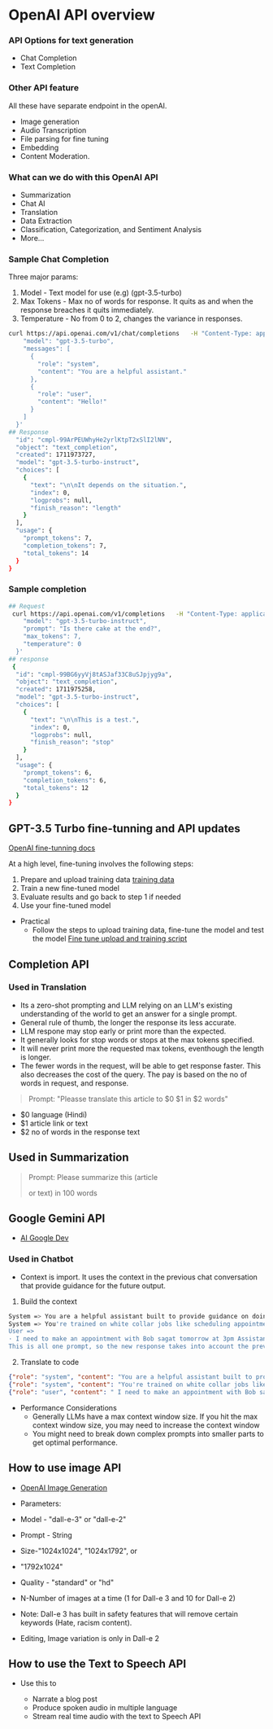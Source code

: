 # OpenAI API overview

### API Options for text generation
- Chat Completion
- Text Completion

### Other API feature

All these have separate endpoint in the openAI.

- Image generation
- Audio Transcription
- File parsing for fine tuning
- Embedding
- Content Moderation.
  
### What can we do with this OpenAI API
- Summarization
- Chat AI
- Translation
- Data Extraction
- Classification, Categorization, and Sentiment Analysis
- More...

### Sample Chat Completion

Three major params:
1. Model - Text model for use (e.g) (gpt-3.5-turbo)
2. Max Tokens - Max no of words for response. It quits as and when the response breaches it quits immediately.
3. Temperature - No from 0 to 2, changes the variance in responses.

```bash
curl https://api.openai.com/v1/chat/completions   -H "Content-Type: application/json"   -H "Authorization: Bearer $OPENAI_API_KEY"   -d '{
    "model": "gpt-3.5-turbo",
    "messages": [
      {
        "role": "system",
        "content": "You are a helpful assistant."
      },
      {
        "role": "user",
        "content": "Hello!"
      }
    ]
  }'
## Response 
  "id": "cmpl-99ArPEUWhyHe2yrlKtpT2xSlI2lNN",
  "object": "text_completion",
  "created": 1711973727,
  "model": "gpt-3.5-turbo-instruct",
  "choices": [
    {
      "text": "\n\nIt depends on the situation.",
      "index": 0,
      "logprobs": null,
      "finish_reason": "length"
    }
  ],
  "usage": {
    "prompt_tokens": 7,
    "completion_tokens": 7,
    "total_tokens": 14
  }
}

```

### Sample completion

```bash
## Request
 curl https://api.openai.com/v1/completions   -H "Content-Type: application/json"   -H "Authorization: Bearer $OPENAI_API_KEY"   -d '{
    "model": "gpt-3.5-turbo-instruct",
    "prompt": "Is there cake at the end?",
    "max_tokens": 7,
    "temperature": 0
  }'
## response 
 {
  "id": "cmpl-99BG6yyVj8tASJaf33C8uSJpjyg9a",
  "object": "text_completion",
  "created": 1711975258,
  "model": "gpt-3.5-turbo-instruct",
  "choices": [
    {
      "text": "\n\nThis is a test.",
      "index": 0,
      "logprobs": null,
      "finish_reason": "stop"
    }
  ],
  "usage": {
    "prompt_tokens": 6,
    "completion_tokens": 6,
    "total_tokens": 12
  }
}
```

## GPT-3.5 Turbo fine-tunning and API updates
[OpenAI  fine-tunning docs](https://platform.openai.com/docs/guides/fine-tuning)

At a high level, fine-tuning involves the following steps:

1. Prepare and upload training data [training data](fine_tune\fine_tune.json)
2. Train a new fine-tuned model
3. Evaluate results and go back to step 1 if needed
4. Use your fine-tuned model

- Practical
  - Follow the steps to upload training data, fine-tune the model and test the model [Fine tune upload and training script](fine_tune\fine_tune.sh)

## Completion API 

### Used in Translation

- Its a zero-shot prompting and LLM relying on an LLM's existing understanding of the world to get an answer for a single prompt.
- General rule of thumb, the longer the response its less accurate.
- LLM respone may stop early or print more than the expected.
- It generally looks for stop words or stops at the max tokens specified.
- It will never print more the requested max tokens, eventhough the length is longer.
- The fewer words in the request, will be able to get response faster. This also decreases the cost of the query. The pay is based on the no of words in request, and response.

> Prompt: "Pleasse translate this article to $0 $1 in $2 words"  
- $0 language (Hindi)
- $1 article link or text
- $2 no of words in the response text
  
## Used in Summarization

> Prompt:
Please summarize this (article <article link> or text) in 100 words

## Google Gemini API

- [AI Google Dev](https://ai.google.dev/)



### Used in Chatbot

- Context is import. It uses the context in the previous chat conversation that provide guidance for the future output.

1. Build the context

```bash
System => You are a helpful assistant built to provide guidance on doing chores.
System => You're trained on white collar jobs like scheduling appointments, data entry, and making reservations.
User =>
· I need to make an appointment with Bob sagat tomorrow at 3pm Assistant =>
This is all one prompt, so the new response takes into account the previous messages to build the new response.
```

2. Translate to code

```json
{"role": "system", "content": "You are a helpful assistant built to provide guidance on doing chores."},
{"role": "system", "content": "You're trained on white collar jobs like scheduling appointments, data entry, and making reservations."},
{"role": "user", "content": " I need to make an appointment with Bob sagat tomorrow at 3pm Assistant "}
```

- Performance Considerations
  - Generally LLMs have a max context window size. If you hit the max context window size, you may need to increase the context window
  - You might need to break down complex prompts into smaller parts to get optimal performance.

## How to use image API

- [OpenAI Image Generation](https://platform.openai.com/docs/guides/images/usage?context=node)
  
- Parameters:

- Model - "dall-e-3" or "dall-e-2"
- Prompt - String
- Size-"1024x1024", "1024x1792", or
- "1792x1024"
- Quality - "standard" or "hd"
- N-Number of images at a time (1 for Dall-e 3 and 10 for Dall-e 2)
- Note: Dall-e 3 has built in safety features that will remove certain keywords (Hate, racism content).
- Editing, Image variation is only in Dall-e 2

## How to use the Text to Speech API

- Use this to
  
  - Narrate a blog post
  - Produce spoken audio in multiple language
  - Stream real time audio with the text to Speech API
